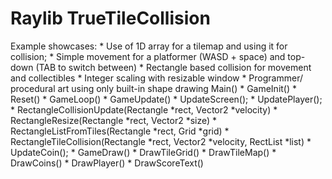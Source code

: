 # Raylib TrueTileCollision
Example showcases:
    * Use of 1D array for a tilemap and using it for collision;
    * Simple movement for a platformer (WASD + space) and top-down (TAB to switch between)
    * Rectangle based collision for movement and collectibles
    * Integer scaling with resizable window
    * Programmer/ procedural art using only built-in shape drawing
Main()
    * GameInit()
        * Reset()
    * GameLoop()
        * GameUpdate()
            * UpdateScreen();
            * UpdatePlayer();
                * RectangleCollisionUpdate(Rectangle *rect, Vector2 *velocity)
                * RectangleResize(Rectangle *rect, Vector2 *size)
                * RectangleListFromTiles(Rectangle *rect, Grid *grid)
                * RectangleTileCollision(Rectangle *rect, Vector2 *velocity, RectList *list)
            * UpdateCoin();
        * GameDraw()
            * DrawTileGrid()
            * DrawTileMap()
            * DrawCoins()
            * DrawPlayer()
            * DrawScoreText()
